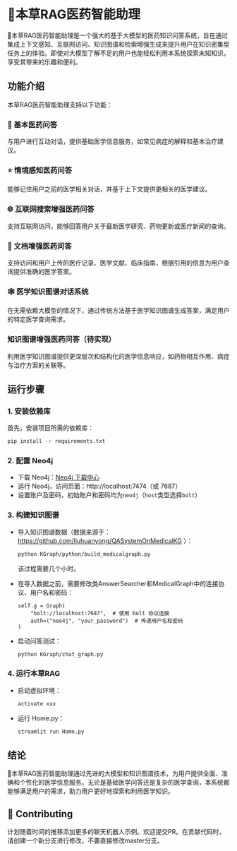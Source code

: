 # 🌿本草RAG医药智能助理

🌿本草RAG医药智能助理是一个强大的基于大模型的医药知识问答系统，旨在通过集成上下文感知、互联网访问、知识图谱和检索增强生成来提升用户在知识密集型任务上的体验。即使对大模型了解不足的用户也能轻松利用本系统探索未知知识，享受其带来的乐趣和便利。

## 功能介绍

本草RAG医药智能助理支持以下功能：

### 💬 基本医药问答
与用户进行互动对话，提供基础医学信息服务，如常见病症的解释和基本治疗建议。

### ⭐ 情境感知医药问答
能够记住用户之前的医学相关对话，并基于上下文提供更相关的医学建议。

### 🌐 互联网搜索增强医药问答
支持互联网访问，能够回答用户关于最新医学研究、药物更新或医疗新闻的查询。

### 📄 文档增强医药问答
支持访问和用户上传的医疗记录、医学文献、临床指南，根据引用的信息为用户查询提供准确的医学答案。

### 🕸️ 医学知识图谱对话系统
在无需依赖大模型的情况下，通过传统方法基于医学知识图谱生成答案，满足用户的特定医学查询需求。

### 知识图谱增强医药问答（待实现）
利用医学知识图谱提供更深层次和结构化的医学信息响应，如药物相互作用、病症与治疗方案的关联等。

## 运行步骤

### 1. 安装依赖库
首先，安装项目所需的依赖库：
```sh
pip install -r requirements.txt
```

### 2. 配置 Neo4j
- 下载 Neo4j：[Neo4j 下载中心](https://neo4j.com/download-center/)
- 运行 Neo4j，访问页面：http://localhost:7474（或 7687）
- 设置账户及密码，初始账户和密码均为`neo4j`（`host`类型选择`bolt`）

### 3. 构建知识图谱
- 导入知识图谱数据（数据来源于：https://github.com/liuhuanyong/QASystemOnMedicalKG ）：
    ```sh
    python KGraph/python/build_medicalgraph.py
    ```
    该过程需要几个小时。

- 在导入数据之前，需要修改类AnswerSearcher和MedicalGraph中的连接协议、用户名和密码：
  ```
  self.g = Graph(
      "bolt://localhost:7687",  # 使用 bolt 协议连接
      auth=("neo4j", "your_password")  # 传递用户名和密码
  )
  ```

- 启动问答测试：
    ```sh
    python KGraph/chat_graph.py
    ```

### 4. 运行本草RAG
- 启动虚拟环境：
    ```sh
    activate xxx
    ```

- 运行 Home.py：
    ```sh
    streamlit run Home.py
    ```

## 结论

🌿本草RAG医药智能助理通过先进的大模型和知识图谱技术，为用户提供全面、准确和个性化的医学信息服务。无论是基础医学问答还是复杂的医学查询，本系统都能够满足用户的需求，助力用户更好地探索和利用医学知识。


## 💁 Contributing

计划随着时间的推移添加更多的聊天机器人示例。欢迎提交PR。在贡献代码时，请创建一个新分支进行修改，不要直接修改master分支。
